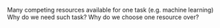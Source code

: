 Many competing resources available for one task (e.g. machine learning)
Why do we need such task?
Why do we choose one resource over?
